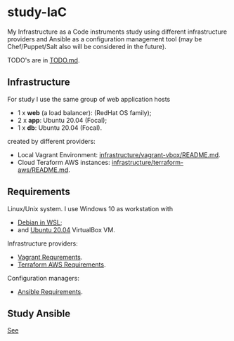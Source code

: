 study-IaC
=============

My Infrastructure as a Code instruments study using different infrastructure providers and Ansible as a configuration management tool (may be Chef/Puppet/Salt also will be considered in the future).

TODO's are in [TODO.md](./TODO.md).

Infrastructure
-----------------------

For study I use the same group of web application hosts

* 1 x **web** (a load balancer): (RedHat OS family);
* 2 x **app**: Ubuntu 20.04 (Focal);
* 1 x **db**: Ubuntu 20.04 (Focal).

created by different providers:

* Local Vagrant Environment: [infrastructure/vagrant-vbox/README.md](./infrastructure/vagrant-vbox/README.md).
* Cloud Teraform AWS instances: [infrastructure/terraform-aws/README.md](./infrastructure/terraform-aws/README.md).

Requirements
--------------

Linux/Unix system. I use Windows 10 as workstation with

* [Debian in WSL](https://github.com/and1er/wsl-debian-settings);
* and [Ubuntu 20.04](https://github.com/and1er/ubuntu-ws) VirtualBox VM.

Infrastructure providers:

* [Vagrant Requrements](./infrastructure/vagrant-vbox/README.md#Requirements).
* [Terraform AWS Requirements](./infrastructure/terraform-aws/README.md#Requirements).

Configuration managers:

* [Ansible Requirements](./configuration/ansible/README.md#Requirements).

Study Ansible
-----------------

[See](./configuration/ansible/README.md)
